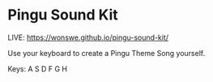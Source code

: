 # Pingu Sound Kit

LIVE: https://wonswe.github.io/pingu-sound-kit/

Use your keyboard to create a Pingu Theme Song yourself.

Keys: A S D F G H

